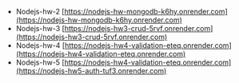 - Nodejs-hw-2 [https://nodejs-hw-mongodb-k6hy.onrender.com](https://nodejs-hw-mongodb-k6hy.onrender.com)
- Nodejs-hw-3 [https://nodejs-hw3-crud-5rvf.onrender.com](https://nodejs-hw3-crud-5rvf.onrender.com)
- Nodejs-hw-4 [https://nodejs-hw4-validation-eteq.onrender.com](https://nodejs-hw4-validation-eteq.onrender.com)
- Nodejs-hw-5 [https://nodejs-hw4-validation-eteq.onrender.com](https://nodejs-hw5-auth-tuf3.onrender.com)
